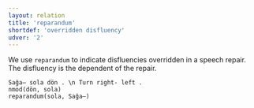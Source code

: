 ```yaml
---
layout: relation
title: 'reparandum'
shortdef: 'overridden disfluency'
udver: '2'
---
```


We use `reparandum` to indicate disfluencies overridden in a speech repair.
The disfluency is the dependent of the repair.

~~~ sdparse
Sağa– sola dön . \n Turn right- left .
nmod(dön, sola)
reparandum(sola, Sağa–)
~~~
<!-- Interlanguage links updated Po lis 14 15:35:44 CET 2022 -->
